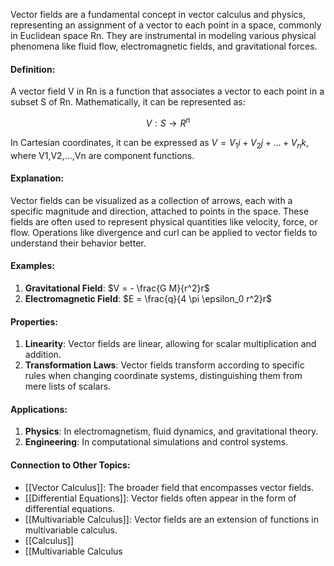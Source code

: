 Vector fields are a fundamental concept in vector calculus and physics, representing an assignment of a vector to each point in a space, commonly in Euclidean space Rn. They are instrumental in modeling various physical phenomena like fluid flow, electromagnetic fields, and gravitational forces.

#### Definition:

A vector field V in Rn is a function that associates a vector to each point in a subset S of Rn. Mathematically, it can be represented as:

$$V: S \to R^n$$

In Cartesian coordinates, it can be expressed as $V = V_1 i + V_2 j + ... + V_n k$, where V1,V2,…,Vn​ are component functions.

#### Explanation:

Vector fields can be visualized as a collection of arrows, each with a specific magnitude and direction, attached to points in the space. These fields are often used to represent physical quantities like velocity, force, or flow. Operations like divergence and curl can be applied to vector fields to understand their behavior better.

#### Examples:

1. **Gravitational Field**: $V = - \frac{G M}{r^2}r$
2. **Electromagnetic Field**: $E = \frac{q}{4 \pi \epsilon_0 r^2}r$

#### Properties:

1. **Linearity**: Vector fields are linear, allowing for scalar multiplication and addition.
2. **Transformation Laws**: Vector fields transform according to specific rules when changing coordinate systems, distinguishing them from mere lists of scalars.

#### Applications:

1. **Physics**: In electromagnetism, fluid dynamics, and gravitational theory.
2. **Engineering**: In computational simulations and control systems.

#### Connection to Other Topics:

- [[Vector Calculus]]: The broader field that encompasses vector fields.
- [[Differential Equations]]: Vector fields often appear in the form of differential equations.
- [[Multivariable Calculus]]: Vector fields are an extension of functions in multivariable calculus.
-  [[Calculus]]
- [[Multivariable Calculus